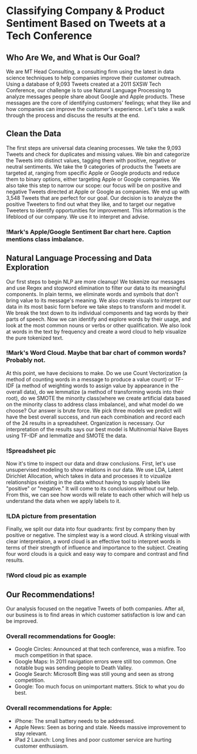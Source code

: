 # Classifying Company & Product Sentiment Based on Tweets at a Tech Conference

## Who Are We, and What is Our Goal?

We are MT Head Consulting, a consulting firm using the latest in data science techniques to help companies improve their customer outreach. Using a database of 9,093 Tweets created at a 2011 SXSW Tech Conference, our challenge is to use Natural Language Processing to analyze messages people share about Google and Apple products. These messages are the core of identifying customers' feelings; what they like and how companies can improve the customer's experience. Let's take a walk through the process and discuss the results at the end.

## Clean the Data

The first steps are universal data cleaning processes. We take the 9,093 Tweets and check for duplicates and missing values. We bin and categorize the Tweets into distinct values, tagging them with positive, negative or neutral sentiments. We take the 9 categories of products the Tweets are targeted at, ranging from specific Apple or Google products and reduce them to binary options, either targeting Apple or Google companies. We also take this step to narrow our scope: our focus will be on positive and negative Tweets directed at Apple or Google as companies. We end up with 3,548 Tweets that are perfect for our goal. Our decision is to analyze the positive Tweeters to find out what they like, and to target our negative Tweeters to identify opportunities for improvement. This information is the lifeblood of our company. We use it to interpret and advise.

### !Mark's Apple/Google Sentiment Bar chart here. Caption mentions class imbalance.

## Natural Language Processing and Data Exploration

Our first steps to begin NLP are more cleanup! We tokenize our messages and use Regex and stopword elimination to filter our data to its meaningful components. In plain terms, we eliminate words and symbols that don't bring value to its message's meaning. We also create visuals to interpret our data in its most basic form before we take steps to transform and model it. We break the text down to its individual components and tag words by their parts of speech. Now we can identify and explore words by their usage, and look at the most common nouns or verbs or other qualification. We also look at words in the text by frequency and create a word cloud to help visualize the pure tokenized text.

### !Mark's Word Cloud. Maybe that bar chart of common words? Probably not.

At this point, we have decisions to make. Do we use Count Vectorization (a method of counting words in a message to produce a value count) or TF-IDF (a method of weighting words to assign value by appearance in the overall data), do we lemmatize (a method of transforming words into their root), do we SMOTE the minority class(where we create artificial data based on the minority class to address class imbalance), and what model do we choose? Our answer is brute force. We pick three models we predict will have the best overall success, and run each combination and record each of the 24 results in a spreadsheet. Organization is necessary. Our interpretation of the results says our best model is Multinomial Naive Bayes using TF-IDF and lemmatize and SMOTE the data.

### !Spreadsheet pic

Now it's time to inspect our data and draw conclusions. First, let's use unsupervised modeling to show relations in our data. We use LDA, Latent Dirichlet Allocation, which takes in data and processes it to vizualize relationships existing in the data without having to supply labels like "positive" or "negative." It will come to its conclusions without our help. From this, we can see how words will relate to each other which will help us understand the data when we apply labels to it.

### !LDA picture from presentation

Finally, we split our data into four quadrants: first by company then by positive or negative. The simplest way is a word cloud. A striking visual with clear interpretaion, a word cloud is an effective tool to interpret words in terms of their strength of influence and importance to the subject. Creating four word clouds is a quick and easy way to compare and contrast and find results.

### !Word cloud pic as example

## Our Recommendations!

Our analysis focused on the negative Tweets of both companies. After all, our business is to find areas in which customer satisfaction is low and can be improved. 

### Overall recommendations for Google:
- Google Circles: Announced at that tech conference, was a misfire. Too much competition in that space.
- Google Maps: In 2011 navigation errors were still too common. One notable bug was sending people to Death Valley.
- Google Search: Microsoft Bing was still young and seen as strong competition.
- Google: Too much focus on unimportant matters. Stick to what you do best.

### Overall recommendations for Apple:
- iPhone: The small battery needs to be addressed.
- Apple News: Seen as boring and stale. Needs massive improvement to stay relevant.
- iPad 2 Launch: Long lines and poor customer service are hurting customer enthusiasm.
